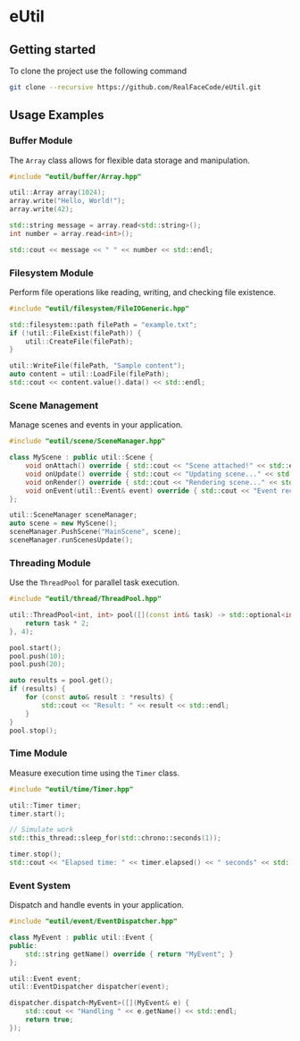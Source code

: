 # eUtil

## Getting started

To clone the project use the following command

```bash
git clone --recursive https://github.com/RealFaceCode/eUtil.git
```

## Usage Examples

### Buffer Module

The `Array` class allows for flexible data storage and manipulation.

```cpp
#include "eutil/buffer/Array.hpp"

util::Array array(1024);
array.write("Hello, World!");
array.write(42);

std::string message = array.read<std::string>();
int number = array.read<int>();

std::cout << message << " " << number << std::endl;
```

### Filesystem Module

Perform file operations like reading, writing, and checking file existence.

```cpp
#include "eutil/filesystem/FileIOGeneric.hpp"

std::filesystem::path filePath = "example.txt";
if (!util::FileExist(filePath)) {
    util::CreateFile(filePath);
}

util::WriteFile(filePath, "Sample content");
auto content = util::LoadFile(filePath);
std::cout << content.value().data() << std::endl;
```

### Scene Management

Manage scenes and events in your application.

```cpp
#include "eutil/scene/SceneManager.hpp"

class MyScene : public util::Scene {
    void onAttach() override { std::cout << "Scene attached!" << std::endl; }
    void onUpdate() override { std::cout << "Updating scene..." << std::endl; }
    void onRender() override { std::cout << "Rendering scene..." << std::endl; }
    void onEvent(util::Event& event) override { std::cout << "Event received!" << std::endl; }
};

util::SceneManager sceneManager;
auto scene = new MyScene();
sceneManager.PushScene("MainScene", scene);
sceneManager.runScenesUpdate();
```

### Threading Module

Use the `ThreadPool` for parallel task execution.

```cpp
#include "eutil/thread/ThreadPool.hpp"

util::ThreadPool<int, int> pool([](const int& task) -> std::optional<int> {
    return task * 2;
}, 4);

pool.start();
pool.push(10);
pool.push(20);

auto results = pool.get();
if (results) {
    for (const auto& result : *results) {
        std::cout << "Result: " << result << std::endl;
    }
}
pool.stop();
```

### Time Module

Measure execution time using the `Timer` class.

```cpp
#include "eutil/time/Timer.hpp"

util::Timer timer;
timer.start();

// Simulate work
std::this_thread::sleep_for(std::chrono::seconds(1));

timer.stop();
std::cout << "Elapsed time: " << timer.elapsed() << " seconds" << std::endl;
```

### Event System

Dispatch and handle events in your application.

```cpp
#include "eutil/event/EventDispatcher.hpp"

class MyEvent : public util::Event {
public:
    std::string getName() override { return "MyEvent"; }
};

util::Event event;
util::EventDispatcher dispatcher(event);

dispatcher.dispatch<MyEvent>([](MyEvent& e) {
    std::cout << "Handling " << e.getName() << std::endl;
    return true;
});
```
